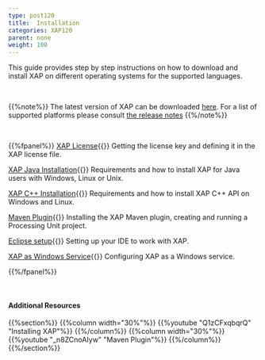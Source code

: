 ```yaml
---
type: post120
title:  Installation
categories: XAP120
parent: none
weight: 100
---
```




This guide provides step by step instructions on how to download and install XAP on different operating systems for the supported languages.

<br>

{{%note%}}
The latest version of XAP can be downloaded [here](http://www.gigaspaces.com/xap-download).
For a list of supported platforms please consult [the release notes](/release_notes)
{{%/note%}}

<br>

{{%fpanel%}}
[XAP License](./license-key.html){{<wbr>}}
Getting the license key and defining it in the XAP license file.

[XAP Java Installation](./installation-java-overview.html){{<wbr>}}
Requirements and how to install XAP for Java users with Windows, Linux or Unix.

[XAP C++ Installation](./installing-cpp-api-package.html){{<wbr>}}
Requirements and how to install XAP C++ API on Windows and Linux.

[Maven Plugin](./installation-maven-overview.html){{<wbr>}}
Installing the XAP Maven plugin, creating and running a Processing Unit project.

[Eclipse setup](./installation-eclipse-overview.html){{<wbr>}}
Setting up your IDE to work with XAP.

[XAP as Windows Service](./installation-windows-service.html){{<wbr>}}
Configuring XAP as a Windows service.



{{%/fpanel%}}

<br>


#### Additional Resources
{{%section%}}
{{%column width="30%"%}}
{{%youtube "Q1zCFxqbqrQ"  "Installing XAP"%}}
{{%/column%}}
{{%column width="30%"%}}
{{%youtube "_n8ZCnoAIyw"  "Maven Plugin"%}}
{{%/column%}}
{{%/section%}}



